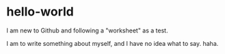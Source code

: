 # hello-world
I am new to Github and following a "worksheet" as a test. 

I am to write something about myself, and I have no idea what to say. haha. 

